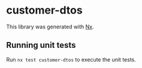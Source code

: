 # customer-dtos

This library was generated with [Nx](https://nx.dev).

## Running unit tests

Run `nx test customer-dtos` to execute the unit tests.
